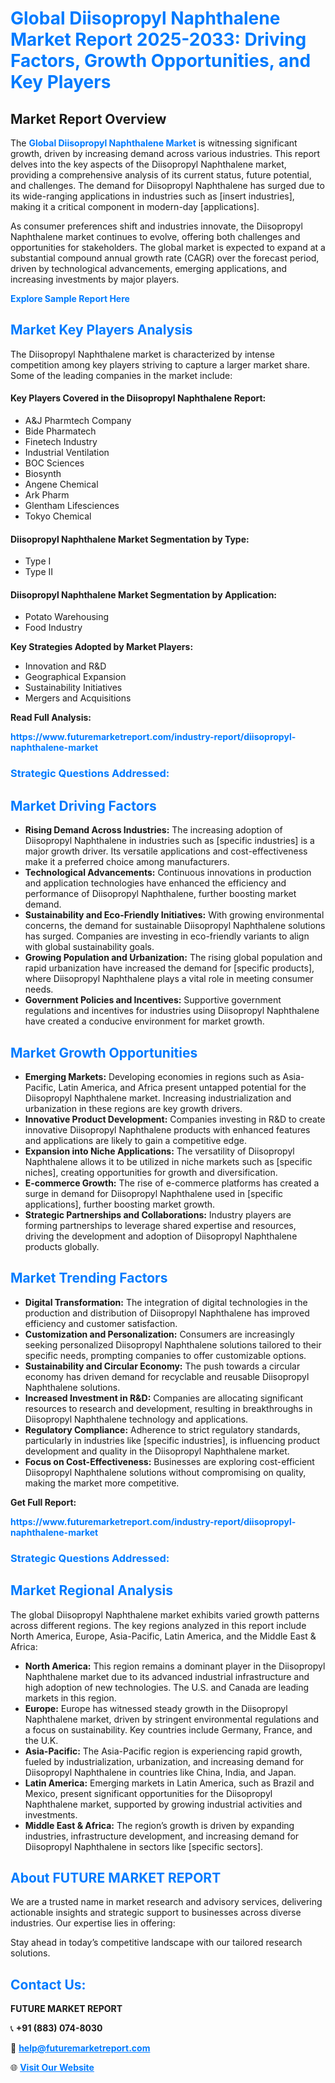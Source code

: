 <h1 style="color: #007BFF;">Global Diisopropyl Naphthalene Market Report 2025-2033: Driving Factors, Growth Opportunities, and Key Players</h1>

<section id="overview">
<h2>Market Report Overview</h2>
<p>The <a href="https://www.futuremarketreport.com/industry-report/diisopropyl-naphthalene-market" style="color: #007BFF; text-decoration: none;"><strong>Global Diisopropyl Naphthalene Market</strong></a> is witnessing significant growth, driven by increasing demand across various industries. This report delves into the key aspects of the Diisopropyl Naphthalene market, providing a comprehensive analysis of its current status, future potential, and challenges. The demand for Diisopropyl Naphthalene has surged due to its wide-ranging applications in industries such as [insert industries], making it a critical component in modern-day [applications].</p>
<p>As consumer preferences shift and industries innovate, the Diisopropyl Naphthalene market continues to evolve, offering both challenges and opportunities for stakeholders. The global market is expected to expand at a substantial compound annual growth rate (CAGR) over the forecast period, driven by technological advancements, emerging applications, and increasing investments by major players.</p>
</section>

<section id="overview">
<p><a href="https://www.futuremarketreport.com/request-sample/reportId=103786" style="color: #007BFF; text-decoration: none;"><strong>Explore Sample Report Here</strong></a></p>
</section>

<section id="key-players">
<h2 style="color: #007BFF;">Market Key Players Analysis</h2>
<p>The Diisopropyl Naphthalene market is characterized by intense competition among key players striving to capture a larger market share. Some of the leading companies in the market include:</p>
<h4>Key Players Covered in the Diisopropyl Naphthalene Report:</h4>
<ul><li>A&amp;J Pharmtech Company</li><li>Bide Pharmatech</li><li>Finetech Industry</li><li>Industrial Ventilation</li><li>BOC Sciences</li><li>Biosynth</li><li>Angene Chemical</li><li>Ark Pharm</li><li>Glentham Lifesciences</li><li>Tokyo Chemical</li></ul>
<h4>Diisopropyl Naphthalene Market Segmentation by Type:</h4>
<ul><li>Type I</li><li>Type II</li></ul>

<h4>Diisopropyl Naphthalene Market Segmentation by Application:</h4>
<ul><li>Potato Warehousing</li><li>Food Industry</li></ul>
<p><strong>Key Strategies Adopted by Market Players:</strong></p>
<ul>
<li>Innovation and R&D</li>
<li>Geographical Expansion</li>
<li>Sustainability Initiatives</li>
<li>Mergers and Acquisitions</li>
</ul>
</section>

<section>
<p><strong>Read Full Analysis: </strong></p><a href="https://www.futuremarketreport.com/industry-report/diisopropyl-naphthalene-market" style="color: #007BFF; text-decoration: none;"><strong>https://www.futuremarketreport.com/industry-report/diisopropyl-naphthalene-market</strong></a>
<h3 style="color: #007BFF;">Strategic Questions Addressed:</h3>
</section>

<section id="driving-factors">
<h2 style="color: #007BFF;">Market Driving Factors</h2>
<ul>
<li><strong>Rising Demand Across Industries:</strong> The increasing adoption of Diisopropyl Naphthalene in industries such as [specific industries] is a major growth driver. Its versatile applications and cost-effectiveness make it a preferred choice among manufacturers.</li>
<li><strong>Technological Advancements:</strong> Continuous innovations in production and application technologies have enhanced the efficiency and performance of Diisopropyl Naphthalene, further boosting market demand.</li>
<li><strong>Sustainability and Eco-Friendly Initiatives:</strong> With growing environmental concerns, the demand for sustainable Diisopropyl Naphthalene solutions has surged. Companies are investing in eco-friendly variants to align with global sustainability goals.</li>
<li><strong>Growing Population and Urbanization:</strong> The rising global population and rapid urbanization have increased the demand for [specific products], where Diisopropyl Naphthalene plays a vital role in meeting consumer needs.</li>
<li><strong>Government Policies and Incentives:</strong> Supportive government regulations and incentives for industries using Diisopropyl Naphthalene have created a conducive environment for market growth.</li>
</ul>
</section>

<section id="growth-opportunities">
<h2 style="color: #007BFF;">Market Growth Opportunities</h2>
<ul>
<li><strong>Emerging Markets:</strong> Developing economies in regions such as Asia-Pacific, Latin America, and Africa present untapped potential for the Diisopropyl Naphthalene market. Increasing industrialization and urbanization in these regions are key growth drivers.</li>
<li><strong>Innovative Product Development:</strong> Companies investing in R&D to create innovative Diisopropyl Naphthalene products with enhanced features and applications are likely to gain a competitive edge.</li>
<li><strong>Expansion into Niche Applications:</strong> The versatility of Diisopropyl Naphthalene allows it to be utilized in niche markets such as [specific niches], creating opportunities for growth and diversification.</li>
<li><strong>E-commerce Growth:</strong> The rise of e-commerce platforms has created a surge in demand for Diisopropyl Naphthalene used in [specific applications], further boosting market growth.</li>
<li><strong>Strategic Partnerships and Collaborations:</strong> Industry players are forming partnerships to leverage shared expertise and resources, driving the development and adoption of Diisopropyl Naphthalene products globally.</li>
</ul>
</section>

<section id="trending-factors">
<h2 style="color: #007BFF;">Market Trending Factors</h2>
<ul>
<li><strong>Digital Transformation:</strong> The integration of digital technologies in the production and distribution of Diisopropyl Naphthalene has improved efficiency and customer satisfaction.</li>
<li><strong>Customization and Personalization:</strong> Consumers are increasingly seeking personalized Diisopropyl Naphthalene solutions tailored to their specific needs, prompting companies to offer customizable options.</li>
<li><strong>Sustainability and Circular Economy:</strong> The push towards a circular economy has driven demand for recyclable and reusable Diisopropyl Naphthalene solutions.</li>
<li><strong>Increased Investment in R&D:</strong> Companies are allocating significant resources to research and development, resulting in breakthroughs in Diisopropyl Naphthalene technology and applications.</li>
<li><strong>Regulatory Compliance:</strong> Adherence to strict regulatory standards, particularly in industries like [specific industries], is influencing product development and quality in the Diisopropyl Naphthalene market.</li>
<li><strong>Focus on Cost-Effectiveness:</strong> Businesses are exploring cost-efficient Diisopropyl Naphthalene solutions without compromising on quality, making the market more competitive.</li>
</ul>
</section>

<section>
<p><strong>Get Full Report: </strong></p><a href="https://www.futuremarketreport.com/industry-report/diisopropyl-naphthalene-market" style="color: #007BFF; text-decoration: none;"><strong>https://www.futuremarketreport.com/industry-report/diisopropyl-naphthalene-market</strong></a>
<h3 style="color: #007BFF;">Strategic Questions Addressed:</h3>
</section>


<section id="regional-analysis">
<h2 style="color: #007BFF;">Market Regional Analysis</h2>
<p>The global Diisopropyl Naphthalene market exhibits varied growth patterns across different regions. The key regions analyzed in this report include North America, Europe, Asia-Pacific, Latin America, and the Middle East & Africa:</p>
<ul>
<li><strong>North America:</strong> This region remains a dominant player in the Diisopropyl Naphthalene market due to its advanced industrial infrastructure and high adoption of new technologies. The U.S. and Canada are leading markets in this region.</li>
<li><strong>Europe:</strong> Europe has witnessed steady growth in the Diisopropyl Naphthalene market, driven by stringent environmental regulations and a focus on sustainability. Key countries include Germany, France, and the U.K.</li>
<li><strong>Asia-Pacific:</strong> The Asia-Pacific region is experiencing rapid growth, fueled by industrialization, urbanization, and increasing demand for Diisopropyl Naphthalene in countries like China, India, and Japan.</li>
<li><strong>Latin America:</strong> Emerging markets in Latin America, such as Brazil and Mexico, present significant opportunities for the Diisopropyl Naphthalene market, supported by growing industrial activities and investments.</li>
<li><strong>Middle East & Africa:</strong> The region’s growth is driven by expanding industries, infrastructure development, and increasing demand for Diisopropyl Naphthalene in sectors like [specific sectors].</li>
</ul>
</section>

<footer>
<h2 style="color: #007BFF;">About FUTURE MARKET REPORT</h2>
<p>We are a trusted name in market research and advisory services, delivering actionable insights and strategic support to businesses across diverse industries. Our expertise lies in offering:</p>

<p>Stay ahead in today’s competitive landscape with our tailored research solutions.</p>

<h2 style="color: #007BFF;">Contact Us:</h2>
<p><strong>FUTURE MARKET REPORT</strong></p>
<p>📞 <strong>+91 (883) 074-8030</strong></p>
<p>📧 <strong><a href="mailto:help@futuremarketreport.com" style="color: #007BFF;">help@futuremarketreport.com</a></strong></p>
<p>🌐 <strong><a href="https://www.futuremarketreport.com/" style="color: #007BFF;">Visit Our Website</a></strong></p>
</footer>